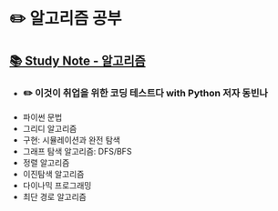 # ✏️ 알고리즘 공부
  ## [📚 Study Note - 알고리즘](https://jaymon.notion.site/1e09c7d023484b6e872eae8b3b8562cf?v=b686c4203c9a4f48a6971d8a9dae31ec&pvs=4)
     
- ### ✏️ 이것이 취업을 위한 코딩 테스트다 with Python 저자 동빈나
- 파이썬 문법
- 그리디 알고리즘
- 구현: 시뮬레이션과 완전 탐색
- 그래프 탐색 알고리즘: DFS/BFS
- 정렬 알고리즘
- 이진탐색 알고리즘
- 다이나믹 프로그래밍
- 최단 경로 알고리즘
